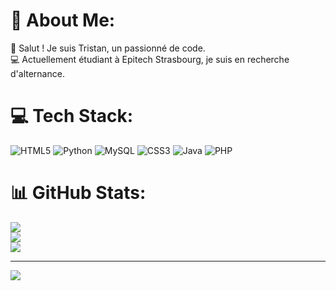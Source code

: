 # 💫 About Me:
👋 Salut ! Je suis Tristan, un passionné de code. <br>💻 Actuellement étudiant à Epitech Strasbourg, je suis en recherche d'alternance.


# 💻 Tech Stack:
![HTML5](https://img.shields.io/badge/html5-%23E34F26.svg?style=for-the-badge&logo=html5&logoColor=white) ![Python](https://img.shields.io/badge/python-3670A0?style=for-the-badge&logo=python&logoColor=ffdd54) ![MySQL](https://img.shields.io/badge/mysql-%2300000f.svg?style=for-the-badge&logo=mysql&logoColor=white) ![CSS3](https://img.shields.io/badge/css3-%231572B6.svg?style=for-the-badge&logo=css3&logoColor=white) ![Java](https://img.shields.io/badge/java-%23ED8B00.svg?style=for-the-badge&logo=openjdk&logoColor=white) ![PHP](https://img.shields.io/badge/php-%23777BB4.svg?style=for-the-badge&logo=php&logoColor=white)
# 📊 GitHub Stats:
![](https://github-readme-stats.vercel.app/api?username=TristanMey&theme=merko&hide_border=false&include_all_commits=false&count_private=false)<br/>
![](https://github-readme-streak-stats.herokuapp.com/?user=TristanMey&theme=merko&hide_border=false)<br/>
![](https://github-readme-stats.vercel.app/api/top-langs/?username=TristanMey&theme=merko&hide_border=false&include_all_commits=false&count_private=false&layout=compact)

---
[![](https://visitcount.itsvg.in/api?id=TristanMey&icon=0&color=0)](https://visitcount.itsvg.in)

<!-- Proudly created with GPRM ( https://gprm.itsvg.in ) -->

